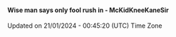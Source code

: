 #### Wise man says only fool rush in - McKidKneeKaneSir
Updated on 21/01/2024 - 00:45:20 (UTC) Time Zone
